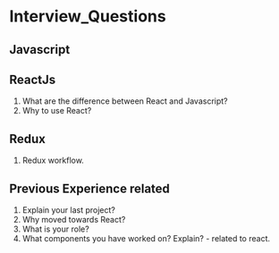 # Interview_Questions

Javascript
--------------------



ReactJs
-------------------
1. What are the difference between React and Javascript? 
2. Why to use React?


Redux
----------
1. Redux workflow.

Previous Experience related
--------------------------------
1. Explain your last project?
2. Why moved towards React?
3. What is your role?
4. What components you have worked on? Explain? - related to react.
